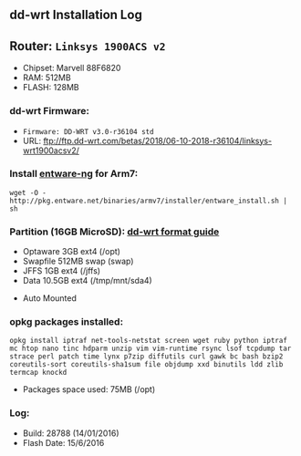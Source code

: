 ## dd-wrt Installation Log 

## Router: `Linksys 1900ACS v2`
 * Chipset: Marvell 88F6820
 * RAM: 512MB
 * FLASH: 128MB

### dd-wrt Firmware: 
 * `Firmware: DD-WRT v3.0-r36104 std`
 * URL: ftp://ftp.dd-wrt.com/betas/2018/06-10-2018-r36104/linksys-wrt1900acsv2/

### Install [entware-ng](https://github.com/Entware-ng/Entware-ng/wiki/Install-on-DD-WRT) for Arm7:
```
wget -O - http://pkg.entware.net/binaries/armv7/installer/entware_install.sh | sh
```

### Partition (16GB MicroSD): [dd-wrt format guide](https://www.dd-wrt.com/wiki/index.php/How_to_-_Format_and_Partition_External_Storage_Device)
 * Optaware 3GB ext4 (/opt)
 * Swapfile 512MB swap (swap)
 * JFFS 1GB ext4 (/jffs)
 * Data 10.5GB ext4 (/tmp/mnt/sda4)
 - Auto Mounted


### opkg packages installed:
```
opkg install iptraf net-tools-netstat screen wget ruby python iptraf mc htop nano tinc hdparm unzip vim vim-runtime rsync lsof tcpdump tar strace perl patch time lynx p7zip diffutils curl gawk bc bash bzip2 coreutils-sort coreutils-sha1sum file objdump xxd binutils ldd zlib termcap knockd
```
* Packages space used: 75MB (/opt)

### Log:
 * Build: 28788 (14/01/2016)
 * Flash Date: 15/6/2016
